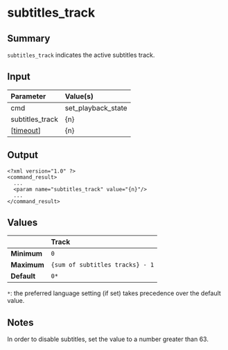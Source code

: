 # subtitles\_track #
## Summary ##

`subtitles_track` indicates the active subtitles track.

## Input ##

| **Parameter**        | **Value(s)**         |
|:---------------------|:---------------------|
| cmd                  | set\_playback\_state |
| subtitles\_track     | {n}                  |
| [[timeout](timeout.md)]        | {n}                  |

## Output ##

```
<?xml version="1.0" ?>
<command_result>
  ...
  <param name="subtitles_track" value="{n}"/>
  ...
</command_result>
```

## Values ##

|            | **Track**                         |
|:-----------|:----------------------------------|
| **Minimum**  | `0`                               |
| **Maximum**  | `{sum of subtitles tracks} - 1`   |
| **Default**  | `0*`                              |

`*`: the preferred language setting (if set) takes precedence over the default value.

## Notes ##

In order to disable subtitles, set the value to a number greater than 63.